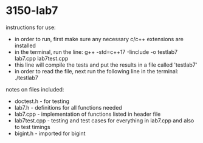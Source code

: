 # 3150-lab7

instructions for use:

- in order to run, first make sure any necessary c/c++ extensions are installed
- in the terminal, run the line: 
g++ -std=c++17 -Iinclude -o testlab7 lab7.cpp lab7test.cpp
- this line will compile the tests and put the results in a file called 'testlab7'
- in order to read the file, next run the following line in the terminal: 
./testlab7


notes on files included:

- doctest.h - for testing
- lab7.h - definitions for all functions needed
- lab7.cpp - implementation of functions listed in header file
- lab7test.cpp - testing and test cases for everything in lab7.cpp and also to test timings
- bigint.h - imported for bigint